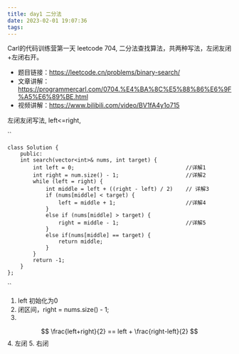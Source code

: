 ```yaml
---
title: day1 二分法
date: 2023-02-01 19:07:36
tags:
---
```

Carl的代码训练营第一天
leetcode 704, 二分法查找算法，共两种写法，左闭友闭+左闭右开。
- 题目链接：https://leetcode.cn/problems/binary-search/
- 文章讲解：https://programmercarl.com/0704.%E4%BA%8C%E5%88%86%E6%9F%A5%E6%89%BE.html
- 视频讲解：https://www.bilibili.com/video/BV1fA4y1o715


左闭友闭写法, left<=right,

``  

    class Solution {
        public:
        int search(vector<int>& nums, int target) {
            int left = 0;                                   //详解1
            int right = num.size() - 1;                     //详解2
            while (left = right) {
                int middle = left + ((right - left) / 2)    // 详解3
                if (nums[middle] < target) {
                    left = middle + 1;                      //详解4
                }
                else if (nums[middle] > target) {
                    right = middle - 1;                     //详解5
                }
                else if(nums[middle] == target) {
                    return middle;
                }
            }
            return -1;
        }
    }; 
``

1. left 初始化为0
2. 闭区间，right = nums.size() - 1;
3.
$$
    \frac{left+right}{2} == left + \frac{right-left}{2}
$$
4. 左闭
5. 右闭